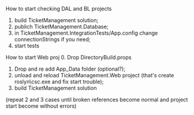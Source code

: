 How to start checking DAL and BL projects

1. build TicketManagement solution;
2. publich TicketManagement.Database;
3. in TicketManagement.IntegrationTests/App.config change connectionStrings if you need;
4. start tests

How to start Web proj
0. Drop DirectoryBuild.props
1. Drop and re add App_Data folder (optional?);
2. unload and reload TicketManagement.Web project 
(that's create roslyn\csc.exe and fix start trouble);
3. build TicketManagement solution

(repeat 2 and 3 cases until broken references become normal 
 and project start become without errors)
